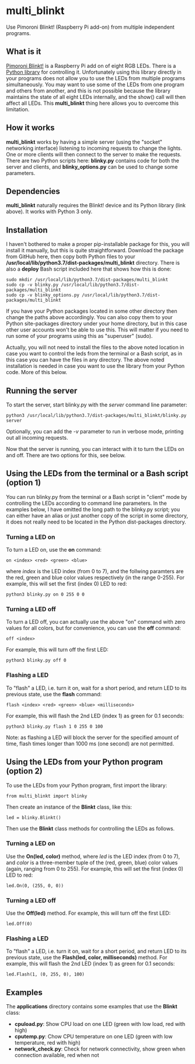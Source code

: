 # multi_blinkt

Use Pimoroni Blinkt! (Raspberry Pi add-on) from multiple independent programs.


## What is it

[Pimoroni Blinkt!](https://shop.pimoroni.com/products/blinkt) is a Raspberry Pi add on of eight RGB LEDs. There is a [Python library](https://github.com/pimoroni/blinkt) for controlling it. Unfortunately using this library directly in your programs does not allow you to use the LEDs from multiple programs simultaneously. You may want to use some of the LEDs from one program and others from another, and this is not possible because the library maintains the state of all eight LEDs internally, and the show() call will then affect all LEDs. This **multi_blinkt** thing here allows you to overcome this limitation.

## How it works

**multi_blinkt** works by having a simple server (using the "socket" networking interface) listening to incoming requests to change the lights. One or more clients will then connect to the server to make the requests. There are two Python scripts here: **blinky.py** contains code for both the server and clients, and **blinky_options.py** can be used to change some parameters.

## Dependencies

**multi_blinkt** naturally requires the Blinkt! device and its Python library (link above). It works with Python 3 only.

## Installation

I haven't bothered to make a proper pip-installable package for this, you will install it manually, but this is quite straightforward. Download the package from GitHub here, then copy both Python files to your **/usr/local/lib/python3.7/dist-packages/multi_blinkt** directory. There is also a **deploy** Bash script included here that shows how this is done:

```
sudo mkdir /usr/local/lib/python3.7/dist-packages/multi_blinkt
sudo cp -v blinky.py /usr/local/lib/python3.7/dist-packages/multi_blinkt
sudo cp -v blinky_options.py /usr/local/lib/python3.7/dist-packages/multi_blinkt
```
 
If you have your Python packages located in some other directory then change the paths above accordingly. You can also copy them to your Python site-packages directory under your home directory, but in this case other user accounts won't be able to use this. This will matter if you need to run some of your programs using this as "superuser" (sudo).

Actually, you will not need to install the files to the above noted location in case you want to control the leds from the terminal or a Bash script, as in this case you can have the files in any directory. The above noted installation is needed in case you want to use the library from your Python code. More of this below.

## Running the server

To start the server, start blinky.py with the *server* command line parameter:

```
python3 /usr/local/lib/python3.7/dist-packages/multi_blinkt/blinky.py server
```
 
Optionally, you can add the *-v* parameter to run in verbose mode, printing out all incoming requests.

Now that the server is running, you can interact with it to turn the LEDs on and off. There are two options for this, see below.

## Using the LEDs from the terminal or a Bash script (option 1)

You can run blinky.py from the terminal or a Bash script in "client" mode by controlling the LEDs according to command line parameters. In the examples below, I have omitted the long path to the blinky.py script; you can either have an alias or just another copy of the script in some directory, it does not really need to be located in the Python dist-packages directory.

### Turning a LED on
To turn a LED on, use the **on** command:

```
on <index> <red> <green> <blue>
```
  
where *index* is the LED index (from 0 to 7), and the follwing paramters are the red, green and blue color values respectively (in the range 0-255). For example, this will set the first (index 0) LED to red:

```
python3 blinky.py on 0 255 0 0
```
  
### Turning a LED off
To turn a LED off, you can actually use the above "on" command with zero values for all colors, but for convenience, you can use the **off** command:

```
off <index>
```
  
For example, this will turn off the first LED:

```
python3 blinky.py off 0
```
  
### Flashing a LED

To "flash" a LED, i.e. turn it on, wait for a short period, and return LED to its previous state, use the **flash** command:

```
flash <index> <red> <green> <blue> <milliseconds>
```  
  
For example, this will flash the 2nd LED (index 1) as green for 0.1 seconds:

```
python3 blinky.py flash 1 0 255 0 100
```
  
Note: as flashing a LED will block the server for the specified amount of time, flash times longer than 1000 ms (one second) are not permitted.
  
## Using the LEDs from your Python program (option 2)

To use the LEDs from your Python program, first import the library:

```
from multi_blinkt import blinky
```  
  
Then create an instance of the **Blinkt** class, like this:

```
led = blinky.Blinkt()
```

Then use the **Blinkt** class methods for controlling the LEDs as follows.

### Turning a LED on

Use the **On(led, color)** method, where *led* is the LED index (from 0 to 7), and *color* is a three-member tuple of the (red, green, blue) color values (again, ranging from 0 to 255). For example, this will set the first (index 0) LED to red:

```
led.On(0, (255, 0, 0))
```
  
### Turning a LED off

Use the **Off(led)** method. For example, this will turn off the first LED:

```
led.Off(0)
```
  
### Flashing a LED

To "flash" a LED, i.e. turn it on, wait for a short period, and return LED to its previous state, use the **Flash(led, color, milliseconds)** method. For example, this will flash the 2nd LED (index 1) as green for 0.1 seconds:

```
led.Flash(1, (0, 255, 0), 100)
```

## Examples

The **applications** directory contains some examples that use the **Blinkt** class:

* **cpuload.py**: Show CPU load on one LED (green with low load, red with high)
* **cputemp.py**: Chow CPU temperature on one LED (green with low temperature, red with high)
* **network_check.py**: Check for network connectivity, show green when connection available, red when not

